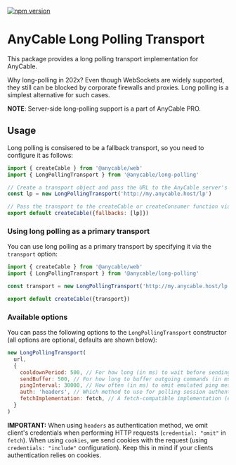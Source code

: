 [![npm version](https://badge.fury.io/js/%40anycable%2Flong-polling.svg)](https://badge.fury.io/js/%40anycable%2Flong-polling)

# AnyCable Long Polling Transport

This package provides a long polling transport implementation for AnyCable.

Why long-polling in 202x? Even though WebSockets are widely supported, they still can be blocked by corporate firewalls and proxies. Long polling is a simplest alternative for such cases.

**NOTE**: Server-side long-polling support is a part of AnyCable PRO.

## Usage

Long polling is consisered to be a fallback transport, so you need to configure it as follows:

```js
import { createCable } from '@anycable/web'
import { LongPollingTransport } from '@anycable/long-polling'

// Create a transport object and pass the URL to the AnyCable server's long polling endpoint
const lp = new LongPollingTransport('http://my.anycable.host/lp')

// Pass the transport to the createCable or createConsumer function via the `fallbacks` option
export default createCable({fallbacks: [lp]})
```

### Using long polling as a primary transport

You can use long polling as a primary transport by specifying it via the `transport` option:

```js
import { createCable } from '@anycable/web'
import { LongPollingTransport } from '@anycable/long-polling'

const transport = new LongPollingTransport('http://my.anycable.host/lp')

export default createCable({transport})
```

### Available options

You can pass the following options to the `LongPollingTransport` constructor (all options are optional, defaults are shown below):

```js
new LongPollingTransport(
  url,
  {
    cooldownPeriod: 500, // For how long (in ms) to wait before sending a new request
    sendBuffer: 500, // For how long to buffer outgoing commands (in ms) before sending them to the server
    pingInterval: 30000, // How often (in ms) to emit emulated ping messages (to make connection monitor think that the connection is alive)
    auth: 'headers', // Which method to use for polling session authentication: 'headers' or 'cookies'.
    fetchImplementation: fetch, // A fetch-compatible implementation (e.g. node-fetch)
  }
)
```

**IMPORTANT:** When using `headers` as authentication method, we omit client's credentials when performing HTTP requests (`credential: "omit"` in `fetch`). When using `cookies`, we send cookies with the request (using `credentials: "include"` configuration). Keep this in mind if your clients authentication relies on cookies.

